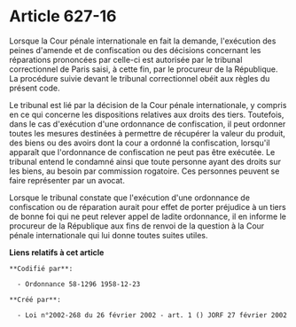 # Article 627-16

Lorsque la Cour pénale internationale en fait la demande, l'exécution des peines d'amende et de confiscation ou des décisions
concernant les réparations prononcées par celle-ci est autorisée par le tribunal correctionnel de Paris saisi, à cette fin,
par le procureur de la République. La procédure suivie devant le tribunal correctionnel obéit aux règles du présent code.

Le tribunal est lié par la décision de la Cour pénale internationale, y compris en ce qui concerne les dispositions relatives
aux droits des tiers. Toutefois, dans le cas d'exécution d'une ordonnance de confiscation, il peut ordonner toutes les
mesures destinées à permettre de récupérer la valeur du produit, des biens ou des avoirs dont la cour a ordonné la
confiscation, lorsqu'il apparaît que l'ordonnance de confiscation ne peut pas être exécutée. Le tribunal entend le condamné
ainsi que toute personne ayant des droits sur les biens, au besoin par commission rogatoire. Ces personnes peuvent se faire
représenter par un avocat.

Lorsque le tribunal constate que l'exécution d'une ordonnance de confiscation ou de réparation aurait pour effet de porter
préjudice à un tiers de bonne foi qui ne peut relever appel de ladite ordonnance, il en informe le procureur de la République
aux fins de renvoi de la question à la Cour pénale internationale qui lui donne toutes suites utiles.

**Liens relatifs à cet article**

	**Codifié par**:

	  - Ordonnance 58-1296 1958-12-23

	**Créé par**:

	  - Loi n°2002-268 du 26 février 2002 - art. 1 () JORF 27 février 2002
